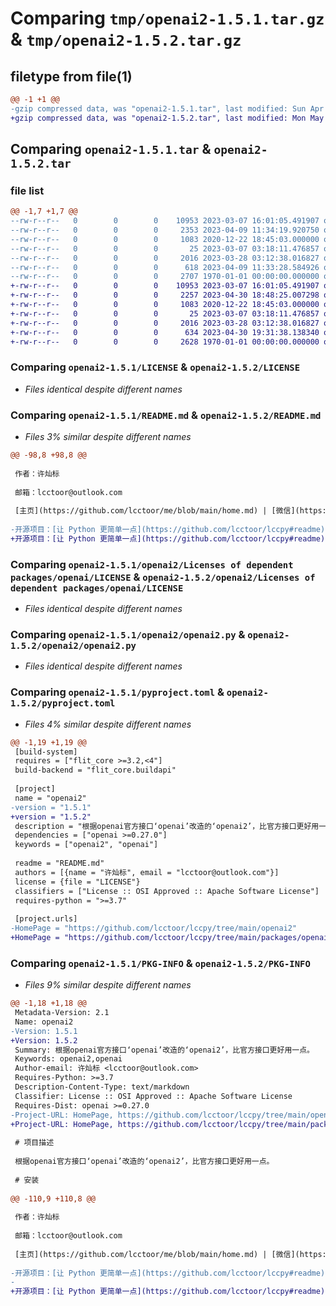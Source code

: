 # Comparing `tmp/openai2-1.5.1.tar.gz` & `tmp/openai2-1.5.2.tar.gz`

## filetype from file(1)

```diff
@@ -1 +1 @@
-gzip compressed data, was "openai2-1.5.1.tar", last modified: Sun Apr  9 11:43:44 2023, max compression
+gzip compressed data, was "openai2-1.5.2.tar", last modified: Mon May  1 02:01:39 2023, max compression
```

## Comparing `openai2-1.5.1.tar` & `openai2-1.5.2.tar`

### file list

```diff
@@ -1,7 +1,7 @@
--rw-r--r--   0        0        0    10953 2023-03-07 16:01:05.491907 openai2-1.5.1/LICENSE
--rw-r--r--   0        0        0     2353 2023-04-09 11:34:19.920750 openai2-1.5.1/README.md
--rw-r--r--   0        0        0     1083 2020-12-22 18:45:03.000000 openai2-1.5.1/openai2/Licenses of dependent packages/openai/LICENSE
--rw-r--r--   0        0        0       25 2023-03-07 03:18:11.476857 openai2-1.5.1/openai2/__init__.py
--rw-r--r--   0        0        0     2016 2023-03-28 03:12:38.016827 openai2-1.5.1/openai2/openai2.py
--rw-r--r--   0        0        0      618 2023-04-09 11:33:28.584926 openai2-1.5.1/pyproject.toml
--rw-r--r--   0        0        0     2707 1970-01-01 00:00:00.000000 openai2-1.5.1/PKG-INFO
+-rw-r--r--   0        0        0    10953 2023-03-07 16:01:05.491907 openai2-1.5.2/LICENSE
+-rw-r--r--   0        0        0     2257 2023-04-30 18:48:25.007298 openai2-1.5.2/README.md
+-rw-r--r--   0        0        0     1083 2020-12-22 18:45:03.000000 openai2-1.5.2/openai2/Licenses of dependent packages/openai/LICENSE
+-rw-r--r--   0        0        0       25 2023-03-07 03:18:11.476857 openai2-1.5.2/openai2/__init__.py
+-rw-r--r--   0        0        0     2016 2023-03-28 03:12:38.016827 openai2-1.5.2/openai2/openai2.py
+-rw-r--r--   0        0        0      634 2023-04-30 19:31:38.138340 openai2-1.5.2/pyproject.toml
+-rw-r--r--   0        0        0     2628 1970-01-01 00:00:00.000000 openai2-1.5.2/PKG-INFO
```

### Comparing `openai2-1.5.1/LICENSE` & `openai2-1.5.2/LICENSE`

 * *Files identical despite different names*

### Comparing `openai2-1.5.1/README.md` & `openai2-1.5.2/README.md`

 * *Files 3% similar despite different names*

```diff
@@ -98,8 +98,8 @@
 
 作者：许灿标
 
 邮箱：lcctoor@outlook.com
 
 [主页](https://github.com/lcctoor/me/blob/main/home.md) | [微信](https://raw.githubusercontent.com/lcctoor/me/main/author/WeChatQR.jpg) | [Python技术微信交流群](https://raw.githubusercontent.com/lcctoor/me/main/ExchangeGroup/PythonTecQR.jpg)
 
-开源项目：[让 Python 更简单一点](https://github.com/lcctoor/lccpy#readme) | [史上最优雅的 mysql ORM](https://github.com/lcctoor/lccpy/tree/main/coolmysql#readme)
+开源项目：[让 Python 更简单一点](https://github.com/lcctoor/lccpy#readme)
```

### Comparing `openai2-1.5.1/openai2/Licenses of dependent packages/openai/LICENSE` & `openai2-1.5.2/openai2/Licenses of dependent packages/openai/LICENSE`

 * *Files identical despite different names*

### Comparing `openai2-1.5.1/openai2/openai2.py` & `openai2-1.5.2/openai2/openai2.py`

 * *Files identical despite different names*

### Comparing `openai2-1.5.1/pyproject.toml` & `openai2-1.5.2/pyproject.toml`

 * *Files 4% similar despite different names*

```diff
@@ -1,19 +1,19 @@
 [build-system]
 requires = ["flit_core >=3.2,<4"]
 build-backend = "flit_core.buildapi"
 
 [project]
 name = "openai2"
-version = "1.5.1"
+version = "1.5.2"
 description = "根据openai官方接口‘openai’改造的‘openai2’，比官方接口更好用一点。"
 dependencies = ["openai >=0.27.0"]
 keywords = ["openai2", "openai"]
 
 readme = "README.md"
 authors = [{name = "许灿标", email = "lcctoor@outlook.com"}]
 license = {file = "LICENSE"}
 classifiers = ["License :: OSI Approved :: Apache Software License"]
 requires-python = ">=3.7"
 
 [project.urls]
-HomePage = "https://github.com/lcctoor/lccpy/tree/main/openai2"
+HomePage = "https://github.com/lcctoor/lccpy/tree/main/packages/openai2#readme"
```

### Comparing `openai2-1.5.1/PKG-INFO` & `openai2-1.5.2/PKG-INFO`

 * *Files 9% similar despite different names*

```diff
@@ -1,18 +1,18 @@
 Metadata-Version: 2.1
 Name: openai2
-Version: 1.5.1
+Version: 1.5.2
 Summary: 根据openai官方接口‘openai’改造的‘openai2’，比官方接口更好用一点。
 Keywords: openai2,openai
 Author-email: 许灿标 <lcctoor@outlook.com>
 Requires-Python: >=3.7
 Description-Content-Type: text/markdown
 Classifier: License :: OSI Approved :: Apache Software License
 Requires-Dist: openai >=0.27.0
-Project-URL: HomePage, https://github.com/lcctoor/lccpy/tree/main/openai2
+Project-URL: HomePage, https://github.com/lcctoor/lccpy/tree/main/packages/openai2#readme
 
 # 项目描述
 
 根据openai官方接口‘openai’改造的‘openai2’，比官方接口更好用一点。
 
 # 安装
 
@@ -110,9 +110,8 @@
 
 作者：许灿标
 
 邮箱：lcctoor@outlook.com
 
 [主页](https://github.com/lcctoor/me/blob/main/home.md) | [微信](https://raw.githubusercontent.com/lcctoor/me/main/author/WeChatQR.jpg) | [Python技术微信交流群](https://raw.githubusercontent.com/lcctoor/me/main/ExchangeGroup/PythonTecQR.jpg)
 
-开源项目：[让 Python 更简单一点](https://github.com/lcctoor/lccpy#readme) | [史上最优雅的 mysql ORM](https://github.com/lcctoor/lccpy/tree/main/coolmysql#readme)
-
+开源项目：[让 Python 更简单一点](https://github.com/lcctoor/lccpy#readme)
```

